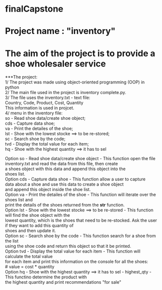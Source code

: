 # finalCapstone 

# Project name : "inventory"<br />
# The aim of the project is to provide a shoe wholesaler service<br />
***The project:<br />
1/ The project was made using object-oriented programming (OOP) in python<br />
2/ The main file used in the project is inventory complete.py.<br />
3/ The file uses the inventory.txt - text file:<br />
  Country, Code, Product, Cost, Quantity<br />
  This information is used in projcet.<br />
4/ menu in the inventory file:<br />
        so - Read shoe data/create shoe object;<br />
        cds - Capture data shoe;<br />
        va - Print the detailes of the shoe;<br />
        lst - Shoe with the lowest stocke ==> to be re-stored;<br />
        sc - Search shoe by the code;<br />
        tvd - Display the total value for each item;<br />
        hq - Shoe with the highest quantity ==> it has to sel<br />
        
 Option so - Read shoe data/create shoe object - This function open the file<br />
            inventory.txt and read the data from this file, then create<br /> a
            shoes object with this data and append this object into the<br />
            shoes list.<br />
Option cds - Capture data shoe - This function allow a user to capture<br />
            data about a shoe and use this data to create a shoe object<br />
             and append this object inside the shoe list.<br />
Option va - Print the detailes of the shoe - This function will iterate over the shoes list and<br />
            print the details of the shoes returned from the __str__ function.<br />
Option lst - Shoe with the lowest stocke ==> to be re-stored - This function will find the shoe object with the<br />
             lowest quantity, which is the shoes that need to be re-stocked. Ask the user if they want to add this quantity of<br />
             shoes and then update it.<br />
Option  sc - Search shoe by the code - This function search for a shoe from the list<br />
              using the shoe code and return this object so that it be printed.<br />
Option  tvd - Display the total value for each item - This function will calculate the total value<br />
              for each item and print this information on the console for all the shoes:<br />
                            # value = cost * quantity<br />
Option  hq - Shoe with the highest quantity ==> it has to sel - highest_qty - This functino determine the product with <br />the
              highest quantity and print recommendations  "for sale"<br />
              

